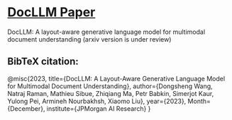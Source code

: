 # [DocLLM Paper](https://github.com/dswang2011/DocLLM/blob/main/DocLLLM_preprint.pdf)
DocLLM: A layout-aware generative language model for multimodal document understanding
(arxiv version is under review)



## BibTeX citation:
@misc{2023,
      title={DocLLM: A Layout-Aware Generative Language Model for Multimodal Document Understanding}, 
      author={Dongsheng Wang, Natraj Raman, Mathieu Sibue, Zhiqiang Ma, Petr Babkin, Simerjot Kaur, Yulong Pei, Armineh Nourbakhsh, Xiaomo Liu},
      year={2023},
      Month={December},
      institute={JPMorgan AI Research}
}
